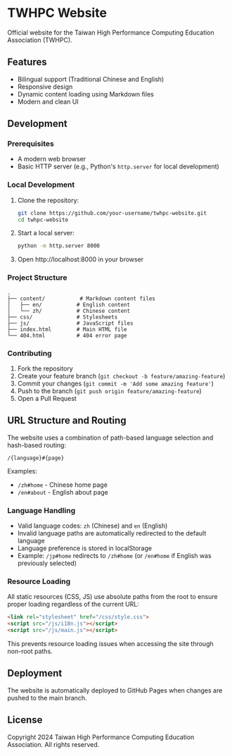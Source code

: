 # TWHPC Website

Official website for the Taiwan High Performance Computing Education Association (TWHPC).

## Features

- Bilingual support (Traditional Chinese and English)
- Responsive design
- Dynamic content loading using Markdown files
- Modern and clean UI

## Development

### Prerequisites

- A modern web browser
- Basic HTTP server (e.g., Python's `http.server` for local development)

### Local Development

1. Clone the repository:
   ```bash
   git clone https://github.com/your-username/twhpc-website.git
   cd twhpc-website
   ```

2. Start a local server:
   ```bash
   python -m http.server 8000
   ```

3. Open http://localhost:8000 in your browser

### Project Structure

```
.
├── content/           # Markdown content files
│   ├── en/           # English content
│   └── zh/           # Chinese content
├── css/              # Stylesheets
├── js/               # JavaScript files
├── index.html        # Main HTML file
└── 404.html          # 404 error page
```

### Contributing

1. Fork the repository
2. Create your feature branch (`git checkout -b feature/amazing-feature`)
3. Commit your changes (`git commit -m 'Add some amazing feature'`)
4. Push to the branch (`git push origin feature/amazing-feature`)
5. Open a Pull Request

## URL Structure and Routing

The website uses a combination of path-based language selection and hash-based routing:

```
/{language}#{page}
```

Examples:
- `/zh#home` - Chinese home page
- `/en#about` - English about page

### Language Handling

- Valid language codes: `zh` (Chinese) and `en` (English)
- Invalid language paths are automatically redirected to the default language
- Language preference is stored in localStorage
- Example: `/jp#home` redirects to `/zh#home` (or `/en#home` if English was previously selected)

### Resource Loading

All static resources (CSS, JS) use absolute paths from the root to ensure proper loading regardless of the current URL:

```html
<link rel="stylesheet" href="/css/style.css">
<script src="/js/i18n.js"></script>
<script src="/js/main.js"></script>
```

This prevents resource loading issues when accessing the site through non-root paths.

## Deployment

The website is automatically deployed to GitHub Pages when changes are pushed to the main branch.

## License

Copyright 2024 Taiwan High Performance Computing Education Association. All rights reserved.
